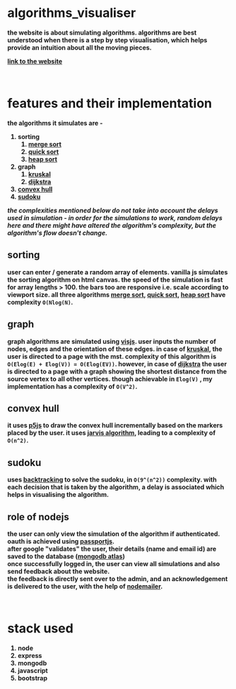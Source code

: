 <b>

# algorithms_visualiser

the website is about simulating algorithms. algorithms are best understood when there is a step by step visualisation, which helps provide an intuition about all the moving pieces.

[link to the website](https://algorithms-visualiser.herokuapp.com/)

<br />

# features and their implementation

the algorithms it simulates are - 

1. sorting
   1. [merge sort](demo-images/Mergesort.png)
   2. [quick sort](demo-images/Quicksort.png)
   3. [heap sort](demo-images/Heapsort.png)
2. graph
   1. [kruskal](demo-images/Kruskal.png)
   2. [dijkstra](demo-images/Dijkstra.png)
3. [convex hull](demo-images/ConvexHull.png)
4. [sudoku](demo-images/Sudoku.png)

*the complexities mentioned below do not take into account the delays used in simulation - in order for the simulations to work, random delays here and there might have altered the algorithm's complexity, but the algorithm's flow doesn't change.*

## sorting

user can enter / generate a random array of elements. vanilla js simulates the sorting algorithm on html canvas. the speed of the simulation is fast for array lengths > 100. the bars too are responsive i.e. scale according to viewport size. all three algorithms [merge sort](https://www.geeksforgeeks.org/merge-sort/), [quick sort](https://www.geeksforgeeks.org/quick-sort/), [heap sort](https://www.geeksforgeeks.org/heap-sort/) have complexity `O(Nlog(N)`.

## graph

graph algorithms are simulated using [visjs](https://github.com/visjs/vis-network). user inputs the number of nodes, edges and the orientation of these edges. in case of [kruskal](https://www.geeksforgeeks.org/kruskals-minimum-spanning-tree-algorithm-greedy-algo-2/), the user is directed to a page with the mst. complexity of this algorithm is `O(Elog(E) + Elog(V)) = O(Elog(EV))`. however, in case of [dijkstra](https://www.geeksforgeeks.org/dijkstras-shortest-path-algorithm-greedy-algo-7/) the user is directed to a page with a graph showing the shortest distance from the source vertex to all other vertices. though achievable in `Elog(V)` , my implementation has a complexity of `O(V^2)`.

## convex hull

it uses [p5js](https://p5js.org/) to draw the convex hull incrementally based on the markers placed by the user. it uses [jarvis algorithm](https://www.geeksforgeeks.org/convex-hull-set-1-jarviss-algorithm-or-wrapping/), leading to a complexity of `O(n^2)`.

## sudoku

uses [backtracking](https://www.geeksforgeeks.org/sudoku-backtracking-7/) to solve the sudoku, in `O(9^(n^2))` complexity. with each decision that is taken by the algorithm, a delay is associated which helps in visualising the algorithm.

## role of nodejs

the user can only view the simulation of the algorithm if authenticated. oauth is achieved using [passportjs](http://www.passportjs.org/packages/passport-google-oauth2/).
<br />
after google "validates" the user, their details (name and email id) are saved to the database ([mongodb atlas](https://www.mongodb.com/cloud/atlas))
<br />
once successfully logged in, the user can view all simulations and also send feedback about the website.
<br />
the feedback is directly sent over to the admin, and an acknowledgement is delivered to the user, with the help of [nodemailer](https://nodemailer.com/about/).

<br />

# stack used

1. node
2. express
3. mongodb
4. javascript
5. bootstrap

</b>

